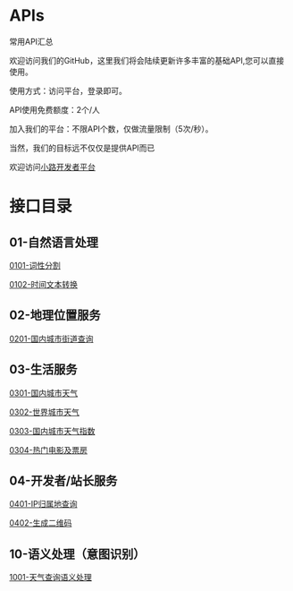 # APIs
常用API汇总

欢迎访问我们的GitHub，这里我们将会陆续更新许多丰富的基础API,您可以直接使用。

使用方式：访问平台，登录即可。

API使用免费额度：2个/人

加入我们的平台：不限API个数，仅做流量限制（5次/秒）。

当然，我们的目标远不仅仅是提供API而已

欢迎访问[小路开发者平台](https://ai.luzhi.online)

# 接口目录
## 01-自然语言处理
[0101-词性分割](https://github.com/LuZhi-Tech/APIs/blob/master/01%E8%87%AA%E7%84%B6%E8%AF%AD%E8%A8%80%E5%A4%84%E7%90%86/0101%E8%AF%8D%E6%80%A7%E5%88%86%E5%89%B2.md)

[0102-时间文本转换](https://github.com/LuZhi-Tech/APIs/blob/master/01%E8%87%AA%E7%84%B6%E8%AF%AD%E8%A8%80%E5%A4%84%E7%90%86/0102%20%E6%97%B6%E9%97%B4%E6%96%87%E6%9C%AC%E8%BD%AC%E6%8D%A2.md)

## 02-地理位置服务
[0201-国内城市街道查询](https://github.com/LuZhi-Tech/APIs/blob/master/02%E5%9C%B0%E7%90%86%E4%BD%8D%E7%BD%AE%E6%9C%8D%E5%8A%A1/0201%E5%9B%BD%E5%86%85%E5%9F%8E%E5%B8%82%E8%A1%97%E9%81%93%E6%9F%A5%E8%AF%A2.md)
 
## 03-生活服务
[0301-国内城市天气](https://github.com/LuZhi-Tech/APIs/blob/master/03%E7%94%9F%E6%B4%BB%E6%9C%8D%E5%8A%A1/0301%E5%9B%BD%E5%86%85%E5%9F%8E%E5%B8%82%E5%A4%A9%E6%B0%94.md)

[0302-世界城市天气](https://github.com/LuZhi-Tech/APIs/blob/master/03%E7%94%9F%E6%B4%BB%E6%9C%8D%E5%8A%A1/0302%E4%B8%96%E7%95%8C%E5%9F%8E%E5%B8%82%E5%A4%A9%E6%B0%94.md)

[0303-国内城市天气指数](https://github.com/LuZhi-Tech/APIs/blob/master/03%E7%94%9F%E6%B4%BB%E6%9C%8D%E5%8A%A1/0303%E5%9B%BD%E5%86%85%E5%9F%8E%E5%B8%82%E5%A4%A9%E6%B0%94%E6%8C%87%E6%95%B0%ef%bc%88%E7%A9%BA%E6%B0%94%E3%80%81%E6%B9%BF%E5%BA%A6%E3%80%81%E9%A3%8E%E5%90%91%E3%80%81%E6%97%A5%E5%87%BA%EF%BC%89.md)

[0304-热门电影及票房](https://github.com/LuZhi-Tech/APIs/blob/master/03%E7%94%9F%E6%B4%BB%E6%9C%8D%E5%8A%A1/0304%E7%83%AD%E9%97%A8%E7%94%B5%E5%BD%B1%E5%8F%8A%E7%A5%A8%E6%88%BF.md)



## 04-开发者/站长服务
[0401-IP归属地查询](https://github.com/LuZhi-Tech/APIs/blob/master/04%E5%BC%80%E5%8F%91%E8%80%85-%E7%AB%99%E9%95%BF%E6%9C%8D%E5%8A%A1/0401IP%E5%BD%92%E5%B1%9E%E5%9C%B0%E6%9F%A5%E8%AF%A2%20.md)

[0402-生成二维码](https://github.com/LuZhi-Tech/APIs/blob/master/04%E5%BC%80%E5%8F%91%E8%80%85-%E7%AB%99%E9%95%BF%E6%9C%8D%E5%8A%A1/0402%E7%94%9F%E6%88%90%E4%BA%8C%E7%BB%B4%E7%A0%81%20.md)



## 10-语义处理（意图识别）
[1001-天气查询语义处理](https://github.com/LuZhi-Tech/APIs/blob/master/10%E8%AF%AD%E4%B9%89%E5%A4%84%E7%90%86%EF%BC%88%E6%84%8F%E5%9B%BE%E8%AF%86%E5%88%AB%EF%BC%89/1001%E5%A4%A9%E6%B0%94%E6%9F%A5%E8%AF%A2%E8%AF%AD%E4%B9%89%E8%AF%86%E5%88%AB.md)

